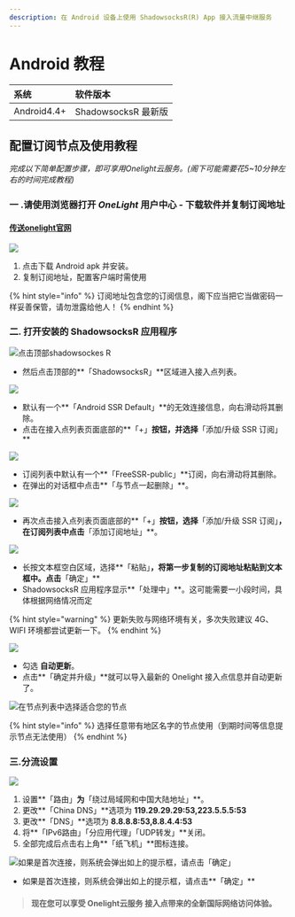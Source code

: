 ```yaml
---
description: 在 Android 设备上使用 ShadowsocksR(R) App 接入流量中继服务
---
```


# Android 教程

| 系统 | 软件版本 |
| :--- | :--- |
| Android4.4+ | ShadowsocksR 最新版 |

## 配置订阅节点及使用教程

_完成以下简单配置步骤，即可享用Onelight云服务。\(阁下可能需要花5~10分钟左右的时间完成教程\)_

### 一 .请使用浏览器打开 _OneLight_ 用户中心 - 下载软件并复制订阅地址

#### [传送onelight官网](https://onelight.xyz/user)

![](.gitbook/assets/ping-mu-kuai-zhao-20190921-17.19.43min.png)

1. 点击下载 Android apk 并安装。
2. 复制订阅地址，配置客户端时需使用

{% hint style="info" %}
订阅地址包含您的订阅信息，阁下应当把它当做密码一样妥善保管，请勿泄露给他人！
{% endhint %}

### 二. 打开安装的 ShadowsocksR 应用程序

![&#x70B9;&#x51FB;&#x9876;&#x90E8;shadowsockes R](.gitbook/assets/assets_-lhgudk_qhv-zutxqkhc_-le3sndclyemz4pavhau_-le3vtf8tc-pbum53jwg_2019-05-05-at-4.21-am.png)

* 然后点击顶部的**「ShadowsocksR」**区域进入接入点列表。

![](.gitbook/assets/assets_-lhgudk_qhv-zutxqkhc_-le3sndclyemz4pavhau_-le3xvmg67lxp5i3bjb8_2019-05-05-at-4.27-am.png)

* 默认有一个**「Android SSR Default」**的无效连接信息，向右滑动将其删除。
* 点击在接入点列表页面底部的**「+」**按钮，并选择**「添加/升级 SSR 订阅」**

![](.gitbook/assets/assets_-lhgudk_qhv-zutxqkhc_-le3sndclyemz4pavhau_-le3_lghqybqhiardu41_2019-05-05-at-4.43-am.png)

* 订阅列表中默认有一个**「FreeSSR-public」**订阅，向右滑动将其删除。
* 在弹出的对话框中点击**「与节点一起删除」**。

![](.gitbook/assets/assets_-lhgudk_qhv-zutxqkhc_-le3sndclyemz4pavhau_-le3bbfdjnw0jxni_8ho_2019-05-05-at-4.47-am.png)

* 再次点击接入点列表页面底部的**「+」**按钮，选择**「添加/升级 SSR 订阅」**，在订阅列表中点击**「添加订阅地址」**。

![](.gitbook/assets/assets_-lhgudk_qhv-zutxqkhc_-le3sndclyemz4pavhau_-le3cnzamqfx9ne_6cox_2019-05-05-at-4.52-am.png)

* 长按文本框空白区域，选择**「粘贴」**，将第一步复制的订阅地址粘贴到文本框中。点击**「确定」**
* ShadowsocksR 应用程序显示**「处理中」**。这可能需要一小段时间，具体根据网络情况而定

{% hint style="warning" %}
更新失败与网络环境有关，多次失败建议 4G、WIFI 环境都尝试更新一下。
{% endhint %}

![](.gitbook/assets/assets_-lhgudk_qhv-zutxqkhc_-le3sndclyemz4pavhau_-le3eya5n0o2wacpchjz_2019-05-05-at-5.01-am%20%281%29.png)

* 勾选 **自动更新**。
* 点击**「确定并升级」**就可以导入最新的 Onelight 接入点信息并自动更新了。

![&#x5728;&#x8282;&#x70B9;&#x5217;&#x8868;&#x4E2D;&#x9009;&#x62E9;&#x9002;&#x5408;&#x60A8;&#x7684;&#x8282;&#x70B9;](.gitbook/assets/assets_-lhgudk_qhv-zutxqkhc_-le3sndclyemz4pavhau_-le3ftjnhj0cgmxue-2v_image.png)

{% hint style="info" %}
选择任意带有地区名字的节点使用（到期时间等信息提示节点无法使用）
{% endhint %}

### 三.分流设置

![](.gitbook/assets/assets_-lhgudk_qhv-zutxqkhc_-le3sndclyemz4pavhau_-le3i5dvdlug-k2qivb2_2019-05-05-at-5.18-am.png)

1. 设置**「路由」**为**「绕过局域网和中国大陆地址」**。
2. 更改**「China DNS」**选项为 **119.29.29.29:53,223.5.5.5:53**
3. 更改**「DNS」**选项为 **8.8.8.8:53,8.8.4.4:53**
4. 将**「IPv6路由」「分应用代理」「UDP转发」**关闭。
5. 全部完成后点击右上角**「纸飞机」**图标连接。

![&#x5982;&#x679C;&#x662F;&#x9996;&#x6B21;&#x8FDE;&#x63A5;&#xFF0C;&#x5219;&#x7CFB;&#x7EDF;&#x4F1A;&#x5F39;&#x51FA;&#x5982;&#x4E0A;&#x7684;&#x63D0;&#x793A;&#x6846;&#xFF0C;&#x8BF7;&#x70B9;&#x51FB;&#x300C;&#x786E;&#x5B9A;&#x300D;](.gitbook/assets/assets_-lhgudk_qhv-zutxqkhc_-le3sndclyemz4pavhau_-le3jytcwmi91pulvnvl_2019-05-05-at-5.28-am%20%281%29.png)

* 如果是首次连接，则系统会弹出如上的提示框，请点击**「确定」**



> #### 现在您可以享受 Onelight云服务 接入点带来的全新国际网络访问体验。

